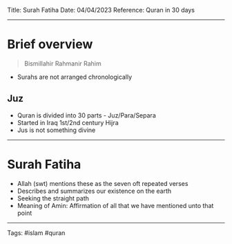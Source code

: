 Title: Surah Fatiha
Date: 04/04/2023
Reference: Quran in 30 days

---

# Brief overview
> Bismillahir Rahmanir Rahim
-   Surahs are not arranged chronologically

## Juz
-   Quran is divided into 30 parts - Juz/Para/Separa
-   Started in Iraq 1st/2nd century Hijra
-   Jus is not something divine

---

# Surah Fatiha
-   Allah (swt) mentions these as the seven oft repeated verses
-   Describes and summarizes our existence on the earth
-   Seeking the straight path
-   Meaning of Amin: Affirmation of all that we have mentioned unto that point



---
Tags: #islam #quran